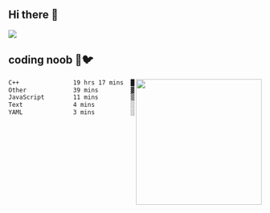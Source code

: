 ## Hi there 👋

<!--
**IZSSERAFIM/IZSSERAFIM** is a ✨ _special_ ✨ repository because its `README.md` (this file) appears on your GitHub profile.

Here are some ideas to get you started:

- 🔭 I’m currently working on ...
- 🌱 I’m currently learning ...
- 👯 I’m looking to collaborate on ...
- 🤔 I’m looking for help with ...
- 💬 Ask me about ...
- 📫 How to reach me: ...
- 😄 Pronouns: ...
- ⚡ Fun fact: ...
-->

![](https://pixel-profile.vercel.app/api/github-stats?username=IZSSERAFIM&screen_effect=true&theme=rainbow)

<!--
[![IZSSERAFIM's GitHub stats](https://github-readme-stats-omega-one-96.vercel.app/api?username=IZSSERAFIM&show_icons=true&theme=radical)](https://github.com/anuraghazra/github-readme-stats)
[![Top Langs](https://github-readme-stats-omega-one-96.vercel.app/api/top-langs/?username=IZSSERAFIM&layout=compact)](https://github.com/anuraghazra/github-readme-stats)
-->
## coding noob 🥬🐦

<img src="https://github-readme-stats.vercel.app/api/wakatime?username=IZSSERAFIM&layout=compact&langs_count=16&" width="250" align="right"/>

<!--START_SECTION:waka-->

```txt
C++               19 hrs 17 mins  ███████████████████████▓░   94.58 %
Other             39 mins         ▓░░░░░░░░░░░░░░░░░░░░░░░░   03.20 %
JavaScript        11 mins         ▒░░░░░░░░░░░░░░░░░░░░░░░░   00.96 %
Text              4 mins          ░░░░░░░░░░░░░░░░░░░░░░░░░   00.38 %
YAML              3 mins          ░░░░░░░░░░░░░░░░░░░░░░░░░   00.31 %
```

<!--END_SECTION:waka-->
